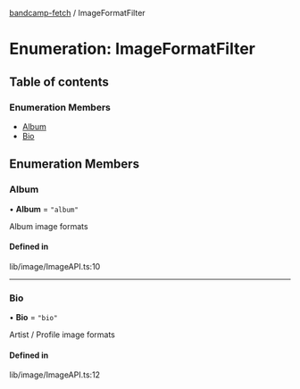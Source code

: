 [bandcamp-fetch](../README.md) / ImageFormatFilter

# Enumeration: ImageFormatFilter

## Table of contents

### Enumeration Members

- [Album](ImageFormatFilter.md#album)
- [Bio](ImageFormatFilter.md#bio)

## Enumeration Members

### Album

• **Album** = ``"album"``

Album image formats

#### Defined in

lib/image/ImageAPI.ts:10

___

### Bio

• **Bio** = ``"bio"``

Artist / Profile image formats

#### Defined in

lib/image/ImageAPI.ts:12
